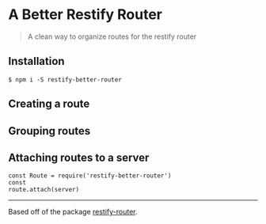 # A Better Restify Router
> A clean way to organize routes for the restify router

## Installation
```
$ npm i -S restify-better-router
```

## Creating a route
## Grouping routes
## Attaching routes to a server
```
const Route = require('restify-better-router')
const
route.attach(server)
```

---

Based off of the package [restify-router](https://www.npmjs.com/package/restify-router).
